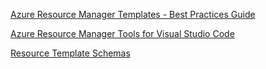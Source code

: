 [Azure Resource Manager Templates - Best Practices Guide](https://github.com/Azure/azure-quickstart-templates/blob/master/1-CONTRIBUTION-GUIDE/best-practices.md)

[Azure Resource Manager Tools for Visual Studio Code](https://marketplace.visualstudio.com/items?itemName=msazurermtools.azurerm-vscode-tools)

[Resource Template Schemas](https://docs.microsoft.com/en-us/azure/templates/microsoft.compute/2015-06-15/virtualmachines)